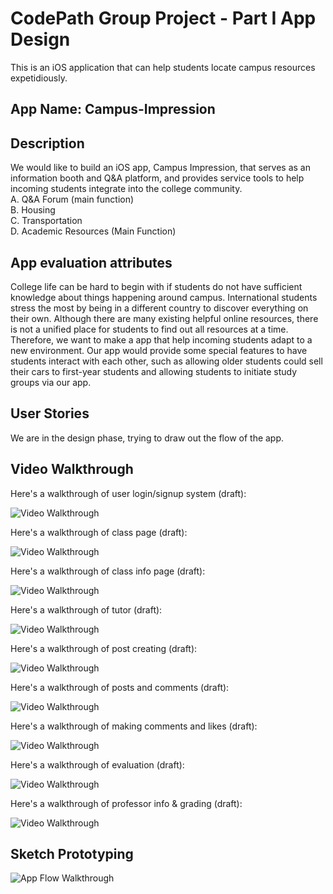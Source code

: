 # CodePath Group Project - Part I App Design

This is an iOS application that can help students locate campus resources expetidiously.

## App Name: Campus-Impression

## Description

We would like to build an iOS app, Campus Impression, that serves as an information booth and Q&A platform, and provides service tools to help incoming students integrate into the college community.  
A. Q&A Forum (main function)  
B. Housing  
C. Transportation  
D. Academic Resources (Main Function)

## App evaluation attributes

College life can be hard to begin with if students do not have sufficient knowledge about things happening around campus. International students stress the most by being in a different country to discover everything on their own. Although there are many existing helpful online resources, there is not a unified place for students to find out all resources at a time. Therefore, we want to make a app that help incoming students adapt to a new environment. Our app would provide some special features to have students interact with each other, such as allowing older students could sell their cars to first-year students and allowing students to initiate study groups via our app.

## User Stories

We are in the design phase, trying to draw out the flow of the app.

## Video Walkthrough

Here's a walkthrough of user login/signup system (draft):

<img src='https://i.imgur.com/90b0Nde.gif' title='Video Walkthrough' width='' alt='Video Walkthrough' />

Here's a walkthrough of class page (draft):

<img src='https://lh6.googleusercontent.com/K4aGW7vlPlmWqEQGqTQpdOeddO2tfsIntt0VHDHXrjq-S0eBULVbpc5CiXB4XCpMXt5cLihjhWbAazAmSAUAtgyihS0wjy_gFfVvNZjo' title='Video Walkthrough' width='' alt='Video Walkthrough' />

Here's a walkthrough of class info page (draft):

<img src='https://lh4.googleusercontent.com/ULLRpNYuPOHFWCPoSHxgl21ojKAQBHd1E-_SAiFZidRyjMI8rMeIs8etKdl3DuirhFLOLO_5m2A97pZJc7eh7ceMuFzYhKH81eOHMsjq' title='Video Walkthrough' width='' alt='Video Walkthrough' />

Here's a walkthrough of tutor (draft):

<img src='https://lh4.googleusercontent.com/HmbIVE9YlEfZIq6WLKadxrsJ14QBI-RKXlXr4xhTSk3WUhQVI0J_h3qvfFx17-ayC3J3KL2aCmsA4EzVLYFUWz5LfcDhXlbPd5e57NbyfX2_aFYELre0UJMWBdY58CUYtkA_sVJpOqE' title='Video Walkthrough' width='' alt='Video Walkthrough' />

Here's a walkthrough of post creating (draft):

<img src='https://lh5.googleusercontent.com/PgPEYkdO-1qNXW7oPjUdjLpB2ix9-7VT2dct05C54C4K5_8SaZYlPKdwNcSpkQPyjbugmy5hAVSy23p_UloHfZgbhsGJtE7tmTZB3HPcjnMbq5CqTwXQbJYWr7mNb9MKFDlW8uzZSh8' title='Video Walkthrough' width='' alt='Video Walkthrough' />

Here's a walkthrough of posts and comments (draft):

<img src='https://lh6.googleusercontent.com/DMmKFTV3LjivmwWZtl3BvukxYdDnQG8cZUxc66272J51PUWgZTsHwOp9d-u7B51HfbpBUALtXwfPera3-MwQxe5s-LL_0CYnAlY83GI28Q' width='' alt='Video Walkthrough' />

Here's a walkthrough of making comments and likes (draft):

<img src='https://lh4.googleusercontent.com/GaFnzMBpDDGP2dSw4m1BgZy4W3AbmL8LkZ-ZCSP66dNwXTFKv3lrQnGNQ3Nd_2fGVvddx3btqCVFzJu_H1tcto78_AVcKA2cy9cOzWdx' title='Video Walkthrough' width='' alt='Video Walkthrough' />

Here's a walkthrough of evaluation (draft):

<img src='http://g.recordit.co/IttonpDob3.gif' title='Video Walkthrough' width='' alt='Video Walkthrough' />

Here's a walkthrough of professor info & grading (draft):

<img src='https://lh5.googleusercontent.com/S8hLqdz2xQAzFuAhNyDTjxfGY15a0h5RsHiPkkzE0sEK1UVeXcVDvl0VtZdyhVOcELy-AgJpQbUQlo90xdhlus8PwtVRtIEQlWrLOWEpgEcP7lcVlW8lv3iS4ssYRy48MoBQ3yBuhjk' title='Video Walkthrough' width='' alt='Video Walkthrough' />


## Sketch Prototyping
<img src='https://i.imgur.com/R8ZDplS.jpg?1' title='App Flow Walkthrough' width='' alt='App Flow Walkthrough' />
